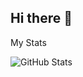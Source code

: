 ## Hi there 👋

<!--
**ktedd/ktedd** is a ✨ _special_ ✨ repository because its `README.md` (this file) appears on your GitHub profile.

Here are some ideas to get you started:

- 🔭 I’m currently working on ... this extra credit assignment
- 🌱 I’m currently learning ... HTML, CSS and Javascript!
--> My Stats
![GitHub Stats](https://github-readme-stats.vercel.app/api?username=ktedd&show_icons=true&theme=radical)
